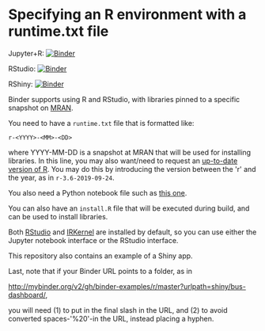 # Specifying an R environment with a runtime.txt file

Jupyter+R: [![Binder](http://mybinder.org/badge_logo.svg)](http://mybinder.org/v2/gh/binder-examples/r/master?filepath=index.ipynb)

RStudio: [![Binder](http://mybinder.org/badge_logo.svg)](http://mybinder.org/v2/gh/e-schott/RStudio_teaching/master?urlpath=rstudio)

RShiny: [![Binder](http://mybinder.org/badge_logo.svg)](http://mybinder.org/v2/gh/binder-examples/r/master?urlpath=shiny/bus-dashboard/)

Binder supports using R and RStudio, with libraries pinned to a specific
snapshot on [MRAN](https://mran.microsoft.com/documents/rro/reproducibility).

You need to have a `runtime.txt` file that is formatted like:

```
r-<YYYY>-<MM>-<DD>
```

where YYYY-MM-DD is a snapshot at MRAN that will be used for installing
libraries. In this line, you may also want/need to request an [up-to-date
version of R](https://github.com/jupyter/repo2docker/pull/772#issue-313426641). You may do this by introducing the version between the 'r'
and the year, as in `r-3.6-2019-09-24`.

You also need a Python notebook file such as [this one](https://github.com/binder-examples/r/blob/master/index.ipynb).

You can also have an `install.R` file that will be executed during build,
and can be used to install libraries.

Both [RStudio](https://www.rstudio.com/) and [IRKernel](https://irkernel.github.io/)
are installed by default, so you can use either the Jupyter notebook interface or
the RStudio interface.

This repository also contains an example of a Shiny app.

Last, note that if your Binder URL points to a folder, as in

http://mybinder.org/v2/gh/binder-examples/r/master?urlpath=shiny/bus-dashboard/,

you will need (1) to put in the final slash in the URL, and (2) to avoid converted
spaces-'%20'-in the URL, instead placing a hyphen.
